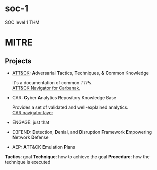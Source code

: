 # soc-1
SOC level 1 THM

<h1>MITRE</h1>
<h2>Projects</h2>

- <a href="https://attack.mitre.org/">ATT&CK</a>: <strong>A</strong>dversarial <strong>T</strong>actics, <strong>T</strong>echniques, <strong>&</strong> <strong>C</strong>ommon <stron>K</strong>nowledge

    <p>
        It's a documentation of common <i>TTPs</i>.<br>
        <a href="https://mitre-attack.github.io/attack-navigator">ATT&CK Navigator for Carbanak.</a>
    </p>

- CAR: <strong>C</strong>yber <strong>A</strong>nalytics <strong>R</strong>epository Knowledge Base

    <p> 
       Provides a set of validated and well-explained analytics.<br>
       <a href="https://mitre-attack.github.io/attack-navigator/">CAR navigator layer</a>
    </p>

- ENGAGE: just that

- D3FEND: <b>D</b>etection, <b>D</b>enial, and <b>D</b>isruption <b>F</b>ramework <b>E</b>mpowering <b>N</b>etwork <b>D</b>efense

- AEP: <b>A</b>TT&CK <b>E</b>mulation <b>P</b>lans

<b>Tactics</b>: goal
<b>Technique</b>: how to achieve the goal
<b>Procedure</b>: how the technique is executed



